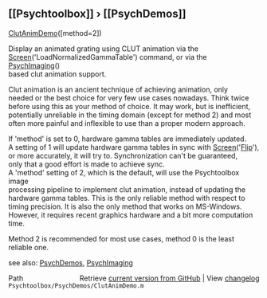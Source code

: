 ## [[Psychtoolbox]] &#8250; [[PsychDemos]]

[ClutAnimDemo](ClutAnimDemo)([method=2])  
  
Display an animated grating using CLUT animation via the  
[Screen](Screen)('LoadNormalizedGammaTable') command, or via the [PsychImaging](PsychImaging)()  
based clut animation support.  
  
Clut animation is an ancient technique of achieving animation, only  
needed or the best choice for very few use cases nowadays. Think twice  
before using this as your method of choice. It may work, but is inefficient,  
potentially unreliable in the timing domain (except for method 2) and most  
often more painful and inflexible to use than a proper modern approach.  
  
If 'method' is set to 0, hardware gamma tables are immediately updated.  
A setting of 1 will update hardware gamma tables in sync with [Screen](Screen)('[Flip](Flip)'),  
or more accurately, it will try to. Synchronization can't be guaranteed,  
only that a good effort is made to achieve sync.  
A 'method' setting of 2, which is the default, will use the Psychtoolbox image  
processing pipeline to implement clut animation, instead of updating the  
hardware gamma tables. This is the only reliable method with respect to  
timing precision. It is also the only method that works on MS-Windows.  
However, it requires recent graphics hardware and a bit more computation  
time.  
  
Method 2 is recommended for most use cases, method 0 is the least  
reliable one.  
  
see also: [PsychDemos](PsychDemos), [PsychImaging](PsychImaging)  
  




<div class="code_header" style="text-align:right;">
  <span style="float:left;">Path&nbsp;&nbsp;</span> <span class="counter">Retrieve <a href=
  "https://raw.github.com/Psychtoolbox-3/Psychtoolbox-3/beta/Psychtoolbox/PsychDemos/ClutAnimDemo.m">current version from GitHub</a> | View <a href=
  "https://github.com/Psychtoolbox-3/Psychtoolbox-3/commits/beta/Psychtoolbox/PsychDemos/ClutAnimDemo.m">changelog</a></span>
</div>
<div class="code">
  <code>Psychtoolbox/PsychDemos/ClutAnimDemo.m</code>
</div>

